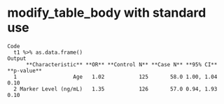 # modify_table_body with standard use

    Code
      t1 %>% as.data.frame()
    Output
          **Characteristic** **OR** **Control N** **Case N** **95% CI** **p-value**
      1                  Age   1.02           125       58.0 1.00, 1.04        0.10
      2 Marker Level (ng/mL)   1.35           126       57.0 0.94, 1.93        0.10


